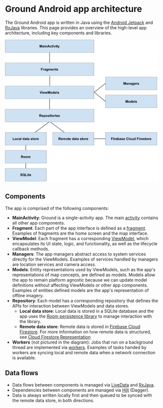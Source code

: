 # Ground Android app architecture

The Ground Android app is written in Java using the [Android Jetpack](https://developer.android.com/jetpack) and [RxJava](https://github.com/ReactiveX/RxJava) libraries. This page provides an overview of the high-level app architecture, including key components and libraries.

<!-- Editable image source: https://docs.google.com/drawings/d/1UjetRJsudLHg3YsWaf0sKqHfmrPNNBH4UKI7Ivajx-0/ -->
![Ground Android app architecture diagram](android-architecture-diagram.png)

## Components

The app is comprised of the following components:

- **MainActivity**: Ground is a single-activity app. The main [activity](https://developer.android.com/guide/components/activities/intro-activities) contains all other app components.
- **Fragment**: Each part of the app interface is defined as a [fragment](https://developer.android.com/guide/components/fragments). Examples of fragments are the home screen and the map interface.
- **ViewModel**: Each fragment has a corresponding [ViewModel](https://developer.android.com/topic/libraries/architecture/viewmodel), which encapsulates its UI state, logic, and functionality, as well as the lifecycle callback methods.
- **Managers**: The app managers abstract access to system services directly for the ViewModels. Examples of services handled by managers are location services and camera access.
- **Models**: Entity representations used by ViewModels, such as the app's representations of map concepts, are defined as models. Models allow the app to remain platform agnostic because we can update model definitions without affecting ViewModels or other app components. Examples of entities defined models are the app's representation of offline imagery.
- **Repository**: Each model has a corresponding repository that defines the APIs for interaction between ViewModels and data stores. 
    - **Local data store**: Local data is stored in a SQLite database and the app uses the [Room persistence library](https://developer.android.com/topic/libraries/architecture/room) to manage interaction with the library.
    - **Remote data store**: Remote data is stored in [Firebase Cloud Firestore](https://firebase.google.com/docs/firestore). For more information on how remote data is structured, see [Cloud Firestore Representation](https://github.com/google/ground-platform/wiki/Cloud-Firestore-Representation)
- **Workers** (not pictured in the diagram): Jobs that run on a background thread are implemented via [workers](https://developer.android.com/reference/androidx/work/Worker). Examples of tasks handed by workers are syncing local and remote data when a network connection is available.

## Data flows

- Data flows between components is managed via [LiveData](https://developer.android.com/topic/libraries/architecture/livedata) and [RxJava](https://github.com/ReactiveX/RxJava). 
- Dependencies between components are managed via [Hilt](https://developer.android.com/training/dependency-injection/hilt-android) (Dagger).
- Data is always written locally first and then queued to be synced with the remote data store, in both directions.



